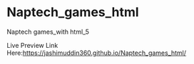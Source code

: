 # Naptech_games_html
Naptech games_with html_5

Live Preview Link Here:https://jashimuddin360.github.io/Naptech_games_html/
